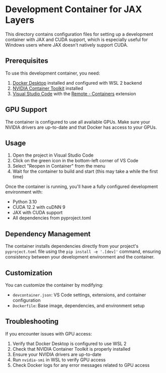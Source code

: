 # Development Container for JAX Layers

This directory contains configuration files for setting up a development container with JAX and CUDA support, which is especially useful for Windows users where JAX doesn't natively support CUDA.

## Prerequisites

To use this development container, you need:

1. [Docker Desktop](https://www.docker.com/products/docker-desktop/) installed and configured with WSL 2 backend
2. [NVIDIA Container Toolkit](https://docs.nvidia.com/datacenter/cloud-native/container-toolkit/install-guide.html) installed
3. [Visual Studio Code](https://code.visualstudio.com/) with the [Remote - Containers](https://marketplace.visualstudio.com/items?itemName=ms-vscode-remote.remote-containers) extension

## GPU Support

The container is configured to use all available GPUs. Make sure your NVIDIA drivers are up-to-date and that Docker has access to your GPUs.

## Usage

1. Open the project in Visual Studio Code
2. Click on the green icon in the bottom-left corner of VS Code
3. Select "Reopen in Container" from the menu
4. Wait for the container to build and start (this may take a while the first time)

Once the container is running, you'll have a fully configured development environment with:

- Python 3.10
- CUDA 12.2 with cuDNN 9
- JAX with CUDA support
- All dependencies from pyproject.toml

## Dependency Management

The container installs dependencies directly from your project's `pyproject.toml` file using the `pip install -e '.[dev]'` command, ensuring consistency between your development environment and the container.

## Customization

You can customize the container by modifying:

- `devcontainer.json`: VS Code settings, extensions, and container configuration
- `Dockerfile`: Base image, dependencies, and environment setup

## Troubleshooting

If you encounter issues with GPU access:

1. Verify that Docker Desktop is configured to use WSL 2
2. Check that NVIDIA Container Toolkit is properly installed
3. Ensure your NVIDIA drivers are up-to-date
4. Run `nvidia-smi` in WSL to verify GPU access
5. Check Docker logs for any error messages related to GPU access
